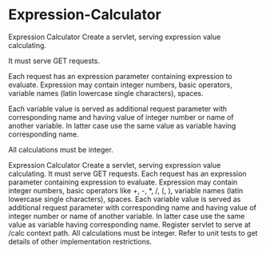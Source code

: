 # Expression-Calculator
Expression Calculator
Create a servlet, serving expression value calculating.

It must serve GET requests.

Each request has an expression parameter containing expression to evaluate.
Expression may contain integer numbers, basic operators, variable names (latin lowercase single characters), spaces.

Each variable value is served as additional request parameter with corresponding name and having value of integer number or name of another variable.
In latter case use the same value as variable having corresponding name.

All calculations must be integer.

Expression Calculator
Create a servlet, serving expression value calculating.
It must serve GET requests.
Each request has an expression parameter containing expression to evaluate.
Expression may contain integer numbers, basic operators like +, -, *, /, (, ), variable names (latin lowercase single characters), spaces.
Each variable value is served as additional request parameter with corresponding name and having value of integer number or name of another variable.
In latter case use the same value as variable having corresponding name.
Register servlet to serve at /calc context path.
All calculations must be integer.
Refer to unit tests to get details of other implementation restrictions.
